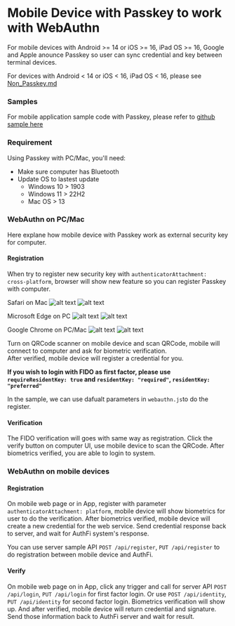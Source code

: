 # Mobile Device with Passkey to work with WebAuthn

For mobile devices with Android >= 14 or iOS >= 16, iPad OS >= 16, Google and Apple anounce Passkey so user can sync credential and key between terminal devices.    
    
For devices with Android < 14 or iOS < 16, iPad OS < 16, please see [Non_Passkey.md](https://github.com/AuthenTrend/authfi_fido2_cloud_sample/blob/master/doc/Mobile/Non_Passkey.md)    

### Samples

For mobile application sample code with Passkey, please refer to [github sample here](https://github.com/AuthenTrend/rp-app-example)

### Requirement

Using Passkey with PC/Mac, you'll need:

- Make sure computer has Bluetooth
- Update OS to lastest update
	- Windows 10 > 1903
	- Windows 11 > 22H2
	- Mac OS > 13

### WebAuthn on PC/Mac

Here explane how mobile device with Passkey work as external security key for computer.

#### Registration

When try to register new security key with ```authenticatorAttachment: cross-platform```, browser will show new feature so you can register Passkey with computer.

Safari on Mac
![alt text](https://github.com/AuthenTrend/authfi_fido2_cloud_sample/blob/master/doc/Mobile/img/01.png)
![alt text](https://github.com/AuthenTrend/authfi_fido2_cloud_sample/blob/master/doc/Mobile/img/02.png)

Microsoft Edge on PC
![alt text](https://github.com/AuthenTrend/authfi_fido2_cloud_sample/blob/master/doc/Mobile/img/03.png)
![alt text](https://github.com/AuthenTrend/authfi_fido2_cloud_sample/blob/master/doc/Mobile/img/04.png)

Google Chrome on PC/Mac
![alt text](https://github.com/AuthenTrend/authfi_fido2_cloud_sample/blob/master/doc/Mobile/img/05.png)
![alt text](https://github.com/AuthenTrend/authfi_fido2_cloud_sample/blob/master/doc/Mobile/img/06.png)

Turn on QRCode scanner on mobile device and scan QRCode, mobile will connect to computer and ask for biometric verification.    
After verified, mobile device will register a credential for you.    
    
**If you wish to login with FIDO as first factor, please use ```requireResidentKey: true``` and ```residentKey: "required"```, ```residentKey: "preferred"```**    
    
In the sample, we can use dafualt parameters in ```webauthn.js```to do the register.

#### Verification

The FIDO verification will goes with same way as registration. Click the verify button on computer UI, use mobile device to scan the QRCode. After biometrics verified, you are able to login to system.

### WebAuthn on mobile devices

#### Registration

On mobile web page or in App, register with parameter ```authenticatorAttachment: platform```, mobile device will show biometrics for user to do the verification. After biometrics verified, mobile device will create a new credential for the web service. Send credential response back to server, and wait for AuthFi system's response.    
    
You can use server sample API ```POST /api/register```, ```PUT /api/register``` to do registration between mobile device and AuthFi.

#### Verify

On mobile web page on in App, click any trigger and call for server API ```POST /api/login```, ```PUT /api/login``` for first factor login. Or use ```POST /api/identity```, ```PUT /api/identity``` for second factor login. Biometrics verification will show up. And after verified, mobile device will return credential and signature. Send those information back to AuthFi server and wait for result.
